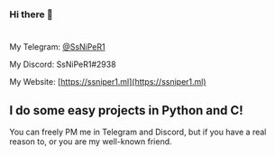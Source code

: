 ### Hi there 👋
#
My Telegram: [@SsNiPeR1](https://t.me/SsNiPeR1)

My Discord: SsNiPeR1#2938

My Website: [https://ssniper1.ml](https://ssniper1.ml)

I do some easy projects in Python and C!
---
You can freely PM me in Telegram and Discord, but if you have a real reason to, or you are my well-known friend.

